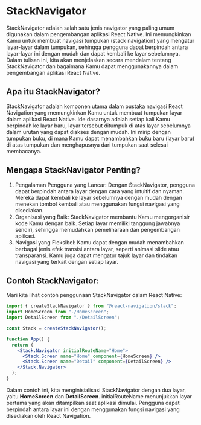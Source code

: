 # StackNavigator

StackNavigator adalah salah satu jenis navigator yang paling umum digunakan dalam pengembangan aplikasi React Native. Ini memungkinkan Kamu untuk membuat navigasi tumpukan (stack navigation) yang mengatur layar-layar dalam tumpukan, sehingga pengguna dapat berpindah antara layar-layar ini dengan mudah dan dapat kembali ke layar sebelumnya. Dalam tulisan ini, kita akan menjelaskan secara mendalam tentang StackNavigator dan bagaimana Kamu dapat menggunakannya dalam pengembangan aplikasi React Native.

## Apa itu StackNavigator?

StackNavigator adalah komponen utama dalam pustaka navigasi React Navigation yang memungkinkan Kamu untuk membuat tumpukan layar dalam aplikasi React Native. Ide dasarnya adalah setiap kali Kamu berpindah ke layar baru, layar tersebut ditumpuk di atas layar sebelumnya dalam urutan yang dapat diakses dengan mudah. Ini mirip dengan tumpukan buku, di mana Kamu dapat menambahkan buku baru (layar baru) di atas tumpukan dan menghapusnya dari tumpukan saat selesai membacanya.

## Mengapa StackNavigator Penting?

1. Pengalaman Pengguna yang Lancar: Dengan StackNavigator, pengguna dapat berpindah antara layar dengan cara yang intuitif dan nyaman. Mereka dapat kembali ke layar sebelumnya dengan mudah dengan menekan tombol kembali atau menggunakan fungsi navigasi yang disediakan.
2. Organisasi yang Baik: StackNavigator membantu Kamu mengorganisir kode Kamu dengan baik. Setiap layar memiliki tanggung jawabnya sendiri, sehingga memudahkan pemeliharaan dan pengembangan aplikasi.
3. Navigasi yang Fleksibel: Kamu dapat dengan mudah menambahkan berbagai jenis efek transisi antara layar, seperti animasi slide atau transparansi. Kamu juga dapat mengatur tajuk layar dan tindakan navigasi yang terkait dengan setiap layar.

## Contoh StackNavigator:

Mari kita lihat contoh penggunaan StackNavigator dalam React Native:

```jsx
import { createStackNavigator } from "@react-navigation/stack";
import HomeScreen from "./HomeScreen";
import DetailScreen from "./DetailScreen";

const Stack = createStackNavigator();

function App() {
  return (
    <Stack.Navigator initialRouteName="Home">
      <Stack.Screen name="Home" component={HomeScreen} />
      <Stack.Screen name="Detail" component={DetailScreen} />
    </Stack.Navigator>
  );
}
```

Dalam contoh ini, kita menginisialisasi StackNavigator dengan dua layar, yaitu **HomeScreen** dan **DetailScreen**. initialRouteName menunjukkan layar pertama yang akan ditampilkan saat aplikasi dimulai. Pengguna dapat berpindah antara layar ini dengan menggunakan fungsi navigasi yang disediakan oleh React Navigation.
